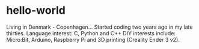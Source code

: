 # hello-world
Living in Denmark - Copenhagen...
Started coding two years ago in my late thirties.
Language interest: C, Python and C++
DIY interests include: Micro:Bit, Arduino, Raspberry Pi and 3D printing (Creality Ender 3 v2). 
